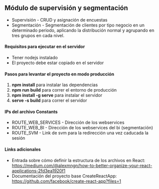 ## Módulo de supervisión y segmentación 
- Supervisión - CRUD y asignación de encuestas 
- Segmentación - Segmentación de clientes por tipo negocio en un determinado periodo, aplicando la distribución normal y agrupando en tres grupos en cada nivel.

#### Requisitos para ejecutar en el servidor
- Tener nodejs instalado
- El proyecto debe estar copiado en el servidor

#### Pasos para levantar el proyecto en modo producción
1. **npm install** para instalar las dependencias
2. **npm run build** para correr el entorno de producción
3. **npm install -g serve** para instalar el servidor
4. **serve -s build** para correr el servidor

#### IPs del archivo Constants

- ROUTE_WEB_SERVICES - Dirección de los webservices 
- ROUTE_WEB_BI - Dirección de los webservices del bi (segmentación)
- ROUTE_SVM - Link de svm para la redirección una vez caducada la sesión

#### Links adicionales
- Entrada sobre cómo definir la estructura de los archivos en React: https://medium.com/@alexmngn/how-to-better-organize-your-react-applications-2fd3ea1920f1
- Documentación del proyecto base CreateReactApp: https://github.com/facebook/create-react-app?files=1
